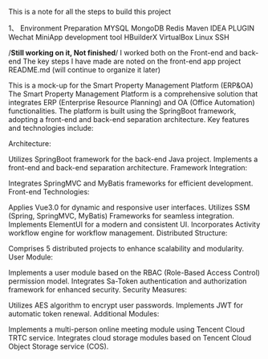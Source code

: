 This is a note for all the steps to build this project

1、 Environment Preparation
MYSQL
MongoDB
Redis
Maven
IDEA PLUGIN
Wechat MiniApp development tool
HBuilderX
VirtualBox
Linux
SSH








/**Still working on it, Not finished**/
I worked both on the Front-end and back-end
The key steps I have made are noted on the front-end app project README.md (will continue to organize it later)


This is a mock-up for the Smart Property Management Platform (ERP&OA)
    The Smart Property Management Platform is a comprehensive solution that integrates ERP (Enterprise Resource Planning) and OA (Office Automation) functionalities. The platform is built using the SpringBoot framework, adopting a front-end and back-end separation architecture. Key features and technologies include:

Architecture:

Utilizes SpringBoot framework for the back-end Java project.
Implements a front-end and back-end separation architecture.
Framework Integration:

Integrates SpringMVC and MyBatis frameworks for efficient development.
Front-end Technologies:

Applies Vue3.0 for dynamic and responsive user interfaces.
Utilizes SSM (Spring, SpringMVC, MyBatis) Frameworks for seamless integration.
Implements ElementUI for a modern and consistent UI.
Incorporates Activity workflow engine for workflow management.
Distributed Structure:

Comprises 5 distributed projects to enhance scalability and modularity.
User Module:

Implements a user module based on the RBAC (Role-Based Access Control) permission model.
Integrates Sa-Token authentication and authorization framework for enhanced security.
Security Measures:

Utilizes AES algorithm to encrypt user passwords.
Implements JWT for automatic token renewal.
Additional Modules:

Implements a multi-person online meeting module using Tencent Cloud TRTC service.
Integrates cloud storage modules based on Tencent Cloud Object Storage service (COS).
